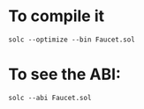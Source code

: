 # To compile it

```
solc --optimize --bin Faucet.sol
```

# To see the ABI:

```
solc --abi Faucet.sol
```